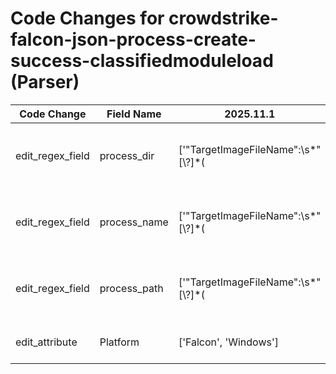 # Code Changes for crowdstrike-falcon-json-process-create-success-classifiedmoduleload (Parser)

| Code Change | Field Name | 2025.11.1 | 2025.12.1 |
|-------------|------------|-----------|------------|
| edit_regex_field | process_dir | ['"TargetImageFileName":\s*"[\\\?]*(|({process_path}({process_dir}[^"]*?)(\\+({process_name}[^"\\]+?))?))"'] | ['"TargetImageFileName":\s*"[\\\?]*(|({process_path}({process_dir}[^"]*?)(\\+({process_name}[^"\\]+?))?))"', 'exa_regex="TargetImageFileName":\s*"[\\\?]*(|({process_path}({process_dir}[^"]*?)(\\+({process_name}[^"\\]+?))?))"'] |
| edit_regex_field | process_name | ['"TargetImageFileName":\s*"[\\\?]*(|({process_path}({process_dir}[^"]*?)(\\+({process_name}[^"\\]+?))?))"'] | ['"TargetImageFileName":\s*"[\\\?]*(|({process_path}({process_dir}[^"]*?)(\\+({process_name}[^"\\]+?))?))"', 'exa_regex="TargetImageFileName":\s*"[\\\?]*(|({process_path}({process_dir}[^"]*?)(\\+({process_name}[^"\\]+?))?))"'] |
| edit_regex_field | process_path | ['"TargetImageFileName":\s*"[\\\?]*(|({process_path}({process_dir}[^"]*?)(\\+({process_name}[^"\\]+?))?))"'] | ['"TargetImageFileName":\s*"[\\\?]*(|({process_path}({process_dir}[^"]*?)(\\+({process_name}[^"\\]+?))?))"', 'exa_regex="TargetImageFileName":\s*"[\\\?]*(|({process_path}({process_dir}[^"]*?)(\\+({process_name}[^"\\]+?))?))"'] |
| edit_attribute | Platform | ['Falcon', 'Windows'] | ['Falcon', 'Linux', 'MacOS', 'Windows'] |